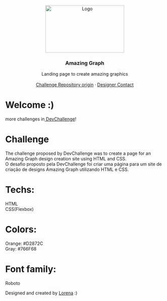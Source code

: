 <br />
<p align="center">
  <a href="http://www.freepik.com">
    <img src="https://trello-attachments.s3.amazonaws.com/590fa896d2d25e50583de620/874x512/2bc76fc9373587c9d5ca571d19530719/4435_1.png" alt="Logo" width="250" height="150">
  </a>

  <h3 align="center">Amazing Graph</h3>

  <p align="center">
    Landing page to create amazing graphics
       <br />
    <br />
    <a href="https://github.com/Lorenalgm/AmazingGraph" target="_blank">Challenge Repository origin</a>
    ·
    <a href="https://www.linkedin.com/in/lorenagmontes/" target="_blank">Designer Contact</a>
  </p>
</p>

# Welcome :)
more challenges in<a href="https://devchallenge.now.sh/"> DevChallenge</a>!

# Challenge
The challenge proposed by DevChallenge was to create a page for an Amazing Graph design creation site using HTML and CSS. <br>
O desafio proposto pela DevChallenge foi criar uma página para um site de criação de designs Amazing Graph utilizando HTML e CSS.

# Techs: 
HTML<br>
CSS(Flexbox)

# Colors:
Orange: #D2872C<br>
Gray: #766F68

# Font family:
Roboto

Designed and created by  <a href="https://github.com/Lorenalgm">Lorena</a> :)

